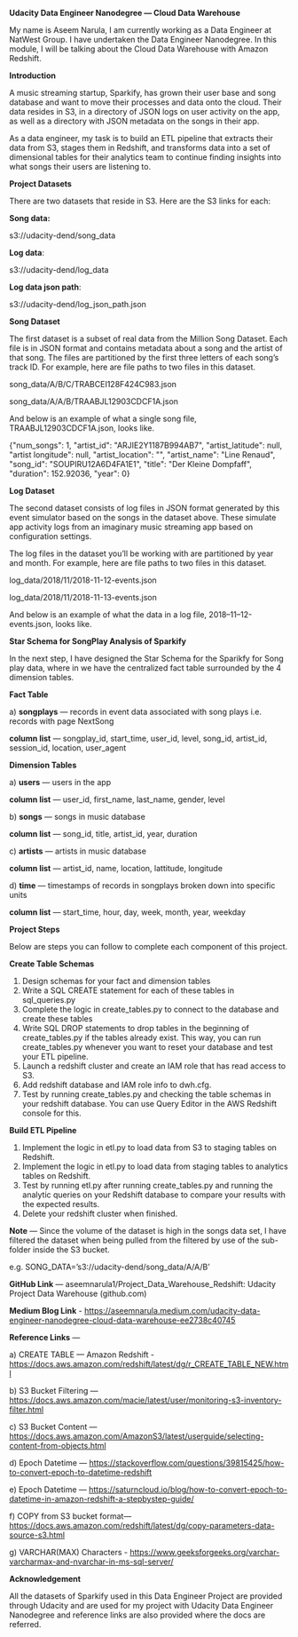 **Udacity Data Engineer Nanodegree — Cloud Data Warehouse**

My name is Aseem Narula, I am currently working as a Data Engineer at NatWest Group. I have undertaken the Data Engineer Nanodegree. In this module, I will be talking about the Cloud Data Warehouse with Amazon Redshift.

**Introduction**

A music streaming startup, Sparkify, has grown their user base and song database and want to move their processes and data onto the cloud. Their data resides in S3, in a directory of JSON logs on user activity on the app, as well as a directory with JSON metadata on the songs in their app.

As a data engineer, my task is to build an ETL pipeline that extracts their data from S3, stages them in Redshift, and transforms data into a set of dimensional tables for their analytics team to continue finding insights into what songs their users are listening to.


**Project Datasets**


There are two datasets that reside in S3. Here are the S3 links for each:

**Song data:** 

s3://udacity-dend/song_data

**Log data**: 

s3://udacity-dend/log_data

**Log data json path**: 

s3://udacity-dend/log_json_path.json

**Song Dataset**

The first dataset is a subset of real data from the Million Song Dataset. Each file is in JSON format and contains metadata about a song and the artist of that song. The files are partitioned by the first three letters of each song’s track ID. For example, here are file paths to two files in this dataset.

song_data/A/B/C/TRABCEI128F424C983.json

song_data/A/A/B/TRAABJL12903CDCF1A.json

And below is an example of what a single song file, TRAABJL12903CDCF1A.json, looks like.


{"num_songs": 1, "artist_id": "ARJIE2Y1187B994AB7", "artist_latitude": null, "artist
longitude": null, "artist_location": "", "artist_name": "Line Renaud", "song_id": "SOUPIRU12A6D4FA1E1", "title": "Der Kleine Dompfaff", "duration": 152.92036, "year": 0}

**Log Dataset**

The second dataset consists of log files in JSON format generated by this event simulator based on the songs in the dataset above. These simulate app activity logs from an imaginary music streaming app based on configuration settings.

The log files in the dataset you’ll be working with are partitioned by year and month. For example, here are file paths to two files in this dataset.

log_data/2018/11/2018-11-12-events.json

log_data/2018/11/2018-11-13-events.json

And below is an example of what the data in a log file, 2018–11–12-events.json, looks like.


**Star Schema for SongPlay Analysis of Sparkify**

In the next step, I have designed the Star Schema for the Sparikfy for Song play data, where in we have the centralized fact table surrounded by the 4 dimension tables.

**Fact Table**

a) **songplays** — records in event data associated with song plays i.e. records with page NextSong

**column list** — songplay_id, start_time, user_id, level, song_id, artist_id, session_id, location, user_agent

**Dimension Tables**

a) **users** — users in the app

**column list** — user_id, first_name, last_name, gender, level

b) **songs** — songs in music database

**column list** — song_id, title, artist_id, year, duration

c) **artists** — artists in music database

**column list** — artist_id, name, location, lattitude, longitude

d) **time** — timestamps of records in songplays broken down into specific units

**column list** — start_time, hour, day, week, month, year, weekday


**Project Steps**

Below are steps you can follow to complete each component of this project.

**Create Table Schemas**

1. Design schemas for your fact and dimension tables
2. Write a SQL CREATE statement for each of these tables in sql_queries.py
3. Complete the logic in create_tables.py to connect to the database and create these tables
4. Write SQL DROP statements to drop tables in the beginning of create_tables.py if the tables already exist. This way, you can run create_tables.py whenever you want to reset your database and test your ETL pipeline.
5. Launch a redshift cluster and create an IAM role that has read access to S3.
6. Add redshift database and IAM role info to dwh.cfg.
7. Test by running create_tables.py and checking the table schemas in your redshift database. You can use Query Editor in the AWS Redshift console for this.



**Build ETL Pipeline**
1. Implement the logic in etl.py to load data from S3 to staging tables on Redshift.
2. Implement the logic in etl.py to load data from staging tables to analytics tables on Redshift.
3. Test by running etl.py after running create_tables.py and running the analytic queries on your Redshift database to compare your results with the expected results.
4. Delete your redshift cluster when finished.


**Note** — Since the volume of the dataset is high in the songs data set, I have filtered the dataset when being pulled from the filtered by use of the sub-folder inside the S3 bucket.

e.g. SONG_DATA=’s3://udacity-dend/song_data/A/A/B’

**GitHub Link** — aseemnarula1/Project_Data_Warehouse_Redshift: Udacity Project Data Warehouse (github.com)

**Medium Blog Link** - https://aseemnarula.medium.com/udacity-data-engineer-nanodegree-cloud-data-warehouse-ee2738c40745
 
**Reference Links** —

a) CREATE TABLE — Amazon Redshift -https://docs.aws.amazon.com/redshift/latest/dg/r_CREATE_TABLE_NEW.html 

b) S3 Bucket Filtering — https://docs.aws.amazon.com/macie/latest/user/monitoring-s3-inventory-filter.html

c) S3 Bucket Content — https://docs.aws.amazon.com/AmazonS3/latest/userguide/selecting-content-from-objects.html

d) Epoch Datetime — https://stackoverflow.com/questions/39815425/how-to-convert-epoch-to-datetime-redshift

e) Epoch Datetime — https://saturncloud.io/blog/how-to-convert-epoch-to-datetime-in-amazon-redshift-a-stepbystep-guide/

f) COPY from S3 bucket format— https://docs.aws.amazon.com/redshift/latest/dg/copy-parameters-data-source-s3.html

g) VARCHAR(MAX) Characters - https://www.geeksforgeeks.org/varchar-varcharmax-and-nvarchar-in-ms-sql-server/


**Acknowledgement**


All the datasets of Sparkify used in this Data Engineer Project are provided through Udacity and are used for my project with Udacity Data Engineer Nanodegree and reference links are also provided where the docs are referred.







